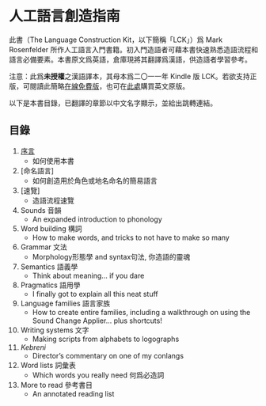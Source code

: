 # 人工語言創造指南

此書（The Language Construction Kit，以下簡稱「LCK」）爲 Mark Rosenfelder 所作人工語言入門書籍。初入門造語者可藉本書快速熟悉造語流程和語言必備要素。本書原文爲英語，倉庫現將其翻譯爲漢語，供造語者學習參考。

注意：此爲**未授權**之漢語譯本，其母本爲二〇一一年 Kindle 版 LCK。若欲支持正版，可閱讀此簡略[在線免費版](http://zompist.com/kit.html)，也可在[此處](http://zompist.com/lckbook.html)購買英文原版。

以下是本書目錄，已翻譯的章節以中文名字顯示，並給出跳轉連結。

## 目錄

1. [序言](01%20序言.md)
    - 如何使用本書
2. [命名語言]
    - 如何創造用於角色或地名命名的簡易語言
3. [速覽]
    - 造語流程速覽
4. Sounds 音韻
    - An expanded introduction to phonology
5. Word building 構詞
    - How to make words, and tricks to not have to make so many
6. Grammar 文法
    - Morphology形態學 and syntax句法, 你造語的靈魂
7. Semantics 語義學
    - Think about meaning... if you dare
8. Pragmatics 語用學
    - I finally got to explain all this neat stuff
9. Language families 語言家族
    - How to create entire families, including a walkthrough on using the Sound Change Applier... plus shortcuts!
10. Writing systems 文字
    - Making scripts from alphabets to logographs
11. *Kebreni*
    - Director’s commentary on one of my conlangs
12. Word lists 詞彙表
    - Which words you really need 何爲必造詞
13. More to read 參考書目
    - An annotated reading list
